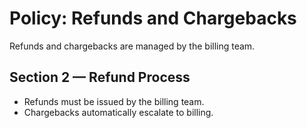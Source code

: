 # Policy: Refunds and Chargebacks

Refunds and chargebacks are managed by the billing team.

## Section 2 — Refund Process
- Refunds must be issued by the billing team.  
- Chargebacks automatically escalate to billing.  
